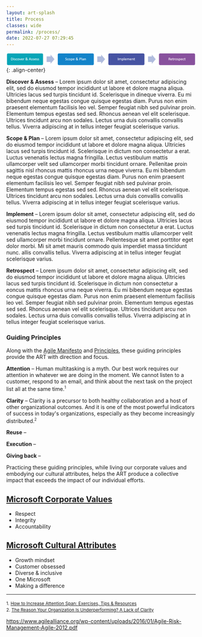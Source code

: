 ```yaml
---
layout: art-splash
title: Process
classes: wide
permalink: /process/
date: 2022-07-27 07:29:45
---
```






![ART Process](/assets/img/kanban-process-chev.png){: .align-center}

**Discover & Assess** – Lorem ipsum dolor sit amet, consectetur adipiscing elit, sed do eiusmod tempor incididunt ut labore et dolore magna aliqua. Ultricies lacus sed turpis tincidunt id. Scelerisque in dineque viverra. Eu mi bibendum neque egestas congue quisque egestas diam. Purus non enim praesent elementum facilisis leo vel. Semper feugiat nibh sed pulvinar proin. Elementum tempus egestas sed sed. Rhoncus aenean vel elit scelerisque. Ultrices tincidunt arcu non sodales. Lectus urna duis convallis convallis tellus. Viverra adipiscing at in tellus integer feugiat scelerisque varius.

**Scope & Plan** – Lorem ipsum dolor sit amet, consectetur adipiscing elit, sed do eiusmod tempor incididunt ut labore et dolore magna aliqua. Ultricies lacus sed turpis tincidunt id. Scelerisque in dictum non consectetur a erat. Luctus venenatis lectus magna fringilla. Lectus vestibulum mattis ullamcorper velit sed ullamcorper morbi tincidunt ornare. Pellenitae proin sagittis nisl rhoncus mattis rhoncus urna neque viverra. Eu mi bibendum neque egestas congue quisque egestas diam. Purus non enim praesent elementum facilisis leo vel. Semper feugiat nibh sed pulvinar proin. Elementum tempus egestas sed sed. Rhoncus aenean vel elit scelerisque. Ultrices tincidunt arcu non sodales. Lectus urna duis convallis convallis tellus. Viverra adipiscing at in tellus integer feugiat scelerisque varius.

**Implement** – Lorem ipsum dolor sit amet, consectetur adipiscing elit, sed do eiusmod tempor incididunt ut labore et dolore magna aliqua. Ultricies lacus sed turpis tincidunt id. Scelerisque in dictum non consectetur a erat. Luctus venenatis lectus magna fringilla. Lectus vestibulum mattis ullamcorper velit sed ullamcorper morbi tincidunt ornare. Pellentesque sit amet porttitor eget dolor morbi. Mi sit amet mauris commodo quis imperdiet massa tincidunt nunc. allis convallis tellus. Viverra adipiscing at in tellus integer feugiat scelerisque varius.

**Retrospect** – Lorem ipsum dolor sit amet, consectetur adipiscing elit, sed do eiusmod tempor incididunt ut labore et dolore magna aliqua. Ultricies lacus sed turpis tincidunt id. Scelerisque in dictum non consectetur a eoncus mattis rhoncus urna neque viverra. Eu mi bibendum neque egestas congue quisque egestas diam. Purus non enim praesent elementum facilisis leo vel. Semper feugiat nibh sed pulvinar proin. Elementum tempus egestas sed sed. Rhoncus aenean vel elit scelerisque. Ultrices tincidunt arcu non sodales. Lectus urna duis convallis convallis tellus. Viverra adipiscing at in tellus integer feugiat scelerisque varius.


### Guiding Principles

Along with the [Agile Manifesto](https://www.agilealliance.org/agile101/the-agile-manifesto/) and [Principles](https://www.agilealliance.org/agile101/12-principles-behind-the-agile-manifesto/), these guiding principles provide the ART with direction and focus.

**Attention** – Human multitasking is a myth. Our best work requires our attention in whatever we are doing in the moment. We cannot listen to a customer, respond to an email, and think about the next task on the project list all at the same time.<sup><small>1</small></sup>

**Clarity** – Clarity is a precursor to both healthy collaboration and a host of other organizational outcomes. And it is one of the most powerful indicators of success in today's organizations, especially as they become increasingly distributed.<sup><small>2</small></sup>

**Reuse** –

**Execution** –

**Giving back** –

Practicing these guiding principles, while living our corporate values and embodying our cultural attributes, helps the ART produce a collective impact that exceeds the impact of our individual efforts. 

## [Microsoft Corporate Values](https://www.microsoft.com/en-us/about/corporate-values)

* Respect
* Integrity
* Accountability

## [Microsoft Cultural Attributes](​​​​​​​https://careers.microsoft.com/us/en/culture)

* Growth mindset
* Customer obsessed
* Diverse & inclusive
* One Microsoft
* Making a difference

<hr />
<p><small>
1. <a href="https://healthcaremba.gwu.edu/blog/how-to-increase-attention-span/">How to Increase Attention Span: Exercises, Tips & Resources</a><br />
2. <a href="https://www.inc.com/rebecca-hinds/the-reason-your-organization-is-underperforming-a-lack-of-clarity.html">The Reason Your Organization Is Underperforming? A Lack of Clarity</a>
</small></p>


https://www.agilealliance.org/wp-content/uploads/2016/01/Agile-Risk-Management-Agile-2012.pdf